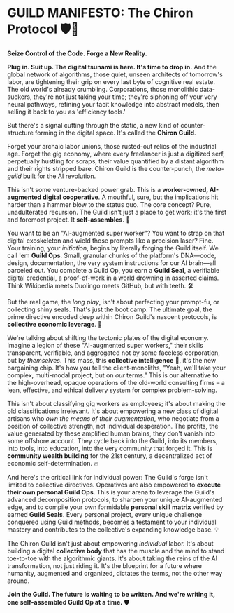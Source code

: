 # GUILD MANIFESTO: The Chiron Protocol 🛡️🤖

**Seize Control of the Code. Forge a New Reality.**

**Plug in. Suit up. The digital tsunami is here. It's time to drop in.** And the global network of algorithms, those quiet, unseen architects of tomorrow's labor, are tightening their grip on every last byte of cognitive real estate. The old world's already crumbling. Corporations, those monolithic data-suckers, they're not just taking your time; they're siphoning off your very neural pathways, refining your tacit knowledge into abstract models, then selling it back to you as 'efficiency tools.'

But there's a signal cutting through the static, a new kind of counter-structure forming in the digital space. It's called the **Chiron Guild**.

Forget your archaic labor unions, those rusted-out relics of the industrial age. Forget the gig economy, where every freelancer is just a digitized serf, perpetually hustling for scraps, their value quantified by a distant algorithm and their rights stripped bare. Chiron Guild is the counter-punch, the *meta-guild* built for the AI revolution.

This isn't some venture-backed power grab. This is a **worker-owned, AI-augmented digital cooperative**. A mouthful, sure, but the implications hit harder than a hammer blow to the status quo. The core concept? Pure, unadulterated recursion. The Guild isn't just a place to get work; it's the first and foremost project. It **self-assembles**. 🚧

You want to be an "AI-augmented super worker"? You want to strap on that digital exoskeleton and wield those prompts like a precision laser? Fine. Your training, your *initiation*, begins by literally forging the Guild itself. We call 'em **Guild Ops**. Small, granular chunks of the platform's DNA—code, design, documentation, the very system instructions for our AI brain—all parceled out. You complete a Guild Op, you earn a **Guild Seal**, a verifiable digital credential, a proof-of-work in a world drowning in asserted claims. Think Wikipedia meets Duolingo meets GitHub, but with teeth. 🛠️

But the real game, the *long play*, isn't about perfecting your prompt-fu, or collecting shiny seals. That's just the boot camp. The ultimate goal, the prime directive encoded deep within Chiron Guild's nascent protocols, is **collective economic leverage**. 🚀

We're talking about shifting the tectonic plates of the digital economy. Imagine a legion of these "AI-augmented super workers," their skills transparent, verifiable, and aggregated not by some faceless corporation, but by *themselves*. This mass, this **collective intelligence** 🧠, it's the new bargaining chip. It's how you tell the client-monoliths, "Yeah, we'll take your complex, multi-modal project, but on *our* terms." This is our alternative to the high-overhead, opaque operations of the old-world consulting firms – a lean, effective, and ethical delivery system for complex problem-solving.

This isn't about classifying gig workers as employees; it's about making the old classifications irrelevant. It's about empowering a new class of digital artisans who *own the means of their augmentation*, who negotiate from a position of collective strength, not individual desperation. The profits, the value generated by these amplified human brains, they don't vanish into some offshore account. They cycle back into the Guild, into its members, into tools, into education, into the very community that forged it. This is **community wealth building** for the 21st century, a decentralized act of economic self-determination. 🔥

And here's the critical link for individual power: The Guild's forge isn't limited to collective directives. Operatives are also empowered to **execute their own personal Guild Ops**. This is your arena to leverage the Guild's advanced decomposition protocols, to sharpen your unique AI-augmented edge, and to compile your own formidable **personal skill matrix** verified by earned **Guild Seals**. Every personal project, every unique challenge conquered using Guild methods, becomes a testament to your individual mastery and contributes to the collective's expanding knowledge base. 💡

The Chiron Guild isn't just about empowering *individual* labor. It's about building a digital **collective body** that has the muscle and the mind to stand toe-to-toe with the algorithmic giants. It's about taking the reins of the AI transformation, not just riding it. It's the blueprint for a future where humanity, augmented and organized, dictates the terms, not the other way around.

**Join the Guild. The future is waiting to be written. And we're writing it, one self-assembled Guild Op at a time.** 🛡️
